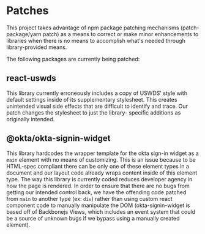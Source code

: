 # Patches

This project takes advantage of npm package patching mechanisms (patch-package/yarn patch)
as a means to correct or make minor enhancements to libraries when there is no means to
accomplish what's needed through library-provided means.

The following packages are currently being patched:

## react-uswds

This library currently erroneously includes a copy of USWDS' style with default settings
inside of its supplementary stylesheet. This creates unintended visual side effects that
are difficult to identify and trace. Our patch changes the stylesheet to just the library-
specific additions as originally intended.

## @okta/okta-signin-widget

This library hardcodes the wrapper template for the okta sign-in widget as a `main` element
with no means of customizing. This is an issue because to be HTML-spec compliant there can
be only one of these element types in a document and our layout code already wraps content
inside of this element type. The way this library is currently coded reduces developer
agency in how the page is rendered. In order to ensure that there are no bugs from getting
our intended control back, we have the offending code patched from `main` to another type
(ex: `div`) rather than using custom react component code to manually manipulate the
DOM (okta-signin-widget is based off of Backbonejs Views, which includes an event system
that could be a source of unknown bugs if we bypass using a manually created element).

